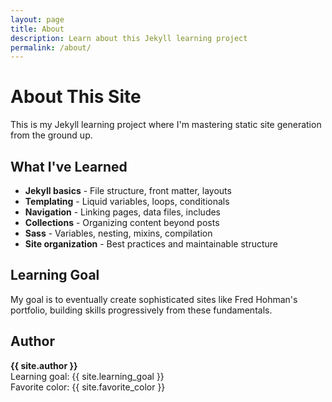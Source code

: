 ```yaml
---
layout: page
title: About
description: Learn about this Jekyll learning project
permalink: /about/
---
```


# About This Site

This is my Jekyll learning project where I'm mastering static site generation from the ground up.

## What I've Learned

- **Jekyll basics** - File structure, front matter, layouts
- **Templating** - Liquid variables, loops, conditionals  
- **Navigation** - Linking pages, data files, includes
- **Collections** - Organizing content beyond posts
- **Sass** - Variables, nesting, mixins, compilation
- **Site organization** - Best practices and maintainable structure

## Learning Goal

My goal is to eventually create sophisticated sites like Fred Hohman's portfolio, building skills progressively from these fundamentals.

## Author

**{{ site.author }}**  
Learning goal: {{ site.learning_goal }}  
Favorite color: {{ site.favorite_color }}